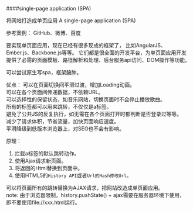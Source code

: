 ####single-page application (SPA)

将网站打造成单页应用 A single-page application (SPA)  

参考案例：
GitHub、微博、百度

要实现单页面应用，现在已经有很多现成的框架了，
比如AngularJS、Ember.js、Backbone.js等等。
它们都是很全面的开发平台，为单页面应用开发提供了必需的页面模板、路径解析和处理、后台服务api访问、DOM操作等功能。

可以尝试原生写spa，框架臃肿。

优点：
可以在页面切换间平滑过渡，增加Loading动画。  
可以在各个页面间传递数据，不依赖URL。  
可以选择性的保留状态，如音乐网站，切换页面时不会停止播放歌曲。  
所有的标签都可以用来跳转，不仅仅是a标签。  
避免了公共JS的反复执行，如无需在各个页面打开时都判断是否登录过等等。  
减少了请求体积，节省流量，加快页面响应速度。  
平滑降级到低版本浏览器上，对SEO也不会有影响。
 

原理：
1. 拦截a标签的默认跳转动作。
2. 使用Ajax请求新页面。
3. 将返回的Html替换到页面中。
4. 使用HTML5的`History API`或者`Url的Hash修改Url`。

可以将页面所有的跳转替换为AJAX请求，把网站改造成单页面应用。  
note: 由于浏览器限制，history.pushState() + ajax需要在服务器环境下使用，
即不要使用file://xxx.html运行。